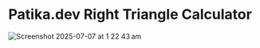 # Patika.dev Right Triangle Calculator
![Screenshot 2025-07-07 at 1 22 43 am](https://github.com/user-attachments/assets/1de4f2d0-1055-4420-89ad-0fdd38499519)
